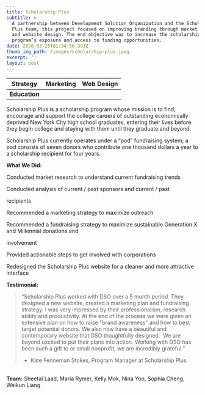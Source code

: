 ```yaml
---
title: Scholarship Plus
subtitle: >-
  A partnership between Development Solution Organization and the Scholarship
  Plus team, this project focused on improving branding through market research
  and website design. The end objective was to increase the scholarship
  program’s exposure and access to funding opportunities.
date: 2020-03-25T01:34:56.393Z
thumb_img_path: /images/scholarship-plus.jpeg
excerpt: ''
layout: post
---
```



| **Strategy**  | **Marketing** | **Web Design** |
| ------------- | ------------- | -------------- |
| **Education** |               |                |



Scholarship Plus is a scholarship program whose mission is to find, encourage and support the college careers of outstanding economically deprived New York City high school graduates, entering their lives before they begin college and staying with them until they graduate and beyond.


Scholarship Plus currently operates under a “pod” fundraising system; a
pod consists of seven donors who contribute one thousand dollars a year to
a scholarship recipient for four years.

**What We Did:**

Conducted market research to understand current fundraising trends

Conducted analysis of current / past sponsors and current / past

recipients

Recommended a marketing strategy to maximize outreach

Recommended a fundraising strategy to maximize sustainable Generation X and Millennial donations and

involvement

Provided actionable steps to get involved with corporations

Redesigned the Scholarship Plus website for a cleaner and more attractive interface

**Testimonial:**

> “Scholarship Plus worked with DSO over a 5 month period. They designed a new website, created a marketing plan and fundraising strategy. I was very impressed by their professionalism, research ability and productivity. At the end of the process we were given an extensive plan on how to raise "brand awareness" and how to best target potential donors. We also now have a beautiful and contemporary website that DSO thoughtfully designed.  We are beyond excited to put their plans into action. Working with DSO has been such a gift to or small nonprofit, we are incredibly grateful.”
>
> * Kate Fenneman Stokes, Program Manager at Scholarship Plus

\
**Team:** Sheetal Laad, Maria Rymer, Kelly Mok, Nina Yoo, Sophia Cheng, Weikun Liang
